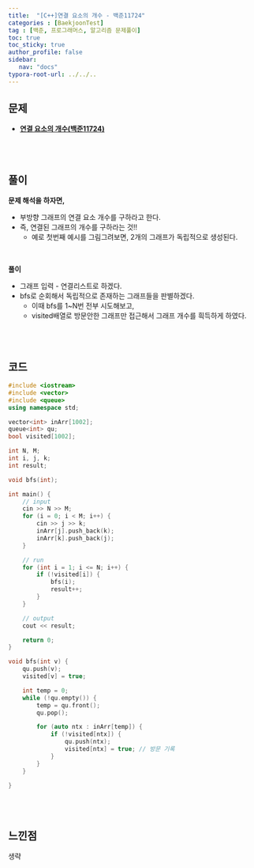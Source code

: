 ```yaml
---
title:  "[C++]연결 요소의 개수 - 백준11724"
categories : [BaekjoonTest]
tag : [백준, 프로그래머스, 알고리즘 문제풀이]
toc: true
toc_sticky: true
author_profile: false
sidebar:
   nav: "docs"
typora-root-url: ../../..
---
```




## 문제

* **[연결 요소의 개수(백준11724)](https://www.acmicpc.net/problem/11724)**

<br><br>

## 풀이

**문제 해석을 하자면,**

* 부방향 그래프의 연결 요소 개수를 구하라고 한다.
* 즉, 연결된 그래프의 개수를 구하라는 것!!
  * 예로 첫번째 예시를 그림그려보면, 2개의 그래프가 독립적으로 생성된다.


<br>

**풀이**

* 그래프 입력 -  연결리스트로 하겠다.
* bfs로 순회해서 독립적으로 존재하는 그래프들을 판별하겠다.
  * 이때 bfs를 1~N번 전부 시도해보고, 
  * visited배열로 방문안한 그래프만 접근해서 그래프 개수를 흭득하게 하였다.


<br><br>

## 코드

```c++
#include <iostream>
#include <vector>
#include <queue>
using namespace std;

vector<int> inArr[1002];
queue<int> qu;
bool visited[1002];

int N, M;
int i, j, k;
int result;

void bfs(int);

int main() {
	// input
	cin >> N >> M;
	for (i = 0; i < M; i++) {
		cin >> j >> k;
		inArr[j].push_back(k);
		inArr[k].push_back(j);
	}

	// run
	for (int i = 1; i <= N; i++) {
		if (!visited[i]) {
			bfs(i);
			result++;
		}
	}

	// output
	cout << result;

	return 0;
}

void bfs(int v) {
	qu.push(v);
	visited[v] = true;

	int temp = 0;
	while (!qu.empty()) {
		temp = qu.front();
		qu.pop();

		for (auto ntx : inArr[temp]) {
			if (!visited[ntx]) {
				qu.push(ntx);
				visited[ntx] = true; // 방문 기록
			}
		}
	}

}
```

<br><br>

## 느낀점

생략
